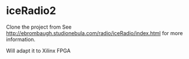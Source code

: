 # iceRadio2

Clone the project from
See http://ebrombaugh.studionebula.com/radio/iceRadio/index.html for more information.

Will adapt it to Xilinx FPGA
